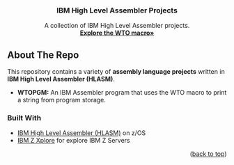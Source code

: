 <!-- Improved compatibility of back to top link: See: https://github.com/othneildrew/Best-README-Template/pull/73 --> 
<a id="readme-top"></a>

<!-- PROJECT LOGO 
<br />
<div align="center">
  <a href="https://github.com/yusufkenaroglu/Assembly-Projects">
    <img src="images/logo.png" alt="Logo" width="80" height="80">
  </a>
-->
  <h3 align="center">IBM High Level Assembler Projects</h3>

  <p align="center">
    A collection of IBM High Level Assembler projects.
    <br />
    <a href="https://github.com/yusufkenaroglu/IBM-HLASM-WTO"><strong>Explore the WTO macro»</strong></a>
    <br />
  </p>
</div>


<!-- ABOUT THE PROJECT -->
## About The Repo
<!-- IMAGES
[![Assembly Screenshot][product-screenshot]](https://github.com/yusufkenaroglu/Assembly-Projects) -->

This repository contains a variety of **assembly language projects** written in **IBM High Level Assembler (HLASM)**.  

- **WTOPGM:** An IBM Assembler program that uses the WTO macro to print a string from program storage.



### Built With

* [IBM High Level Assembler (HLASM)](https://www.ibm.com/docs/en/zos/2.4.0?topic=assemblers-high-level-assembler) on z/OS
* [IBM Z Xplore](https://www.ibm.com/products/z/resources/zxplore) for explore IBM Z Servers

<p align="right">(<a href="#readme-top">back to top</a>)</p>
